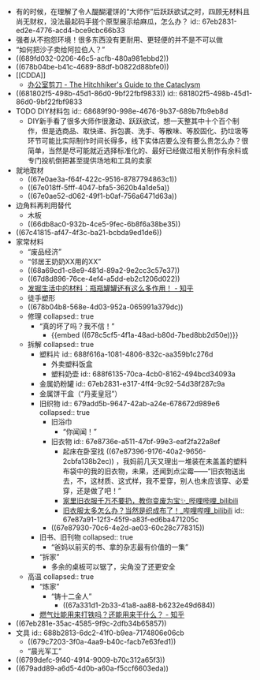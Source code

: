 - 有的时候，在理解了令人醍醐灌饼的“大师作”后跃跃欲试之时，四顾无材料且尚无财权，没法最起码手搓个原型展示给麻瓜，怎么办？
  id:: 67eb2831-ed2e-4776-acd4-bce9cbc66b33
- 强者从不抱怨环境！很多东西没有更耐用、更轻便的并不是不可以做
- “如何把沙子卖给阿拉伯人？”
- ((689fd032-0206-46c5-acfb-480a981ebbd2))
- ((678b04be-b41c-4689-88df-b0822d88bfe0))
- [[CDDA]]
	- [办公室剪刀 - The Hitchhiker's Guide to the Cataclysm](https://cdda-guide.nornagon.net/item/scissors?lang=zh_CN)
- ((681802f5-498b-45d1-86d0-9bf22fbf9833))
  id:: 681802f5-498b-45d1-86d0-9bf22fbf9833
- TODO DIY材料包
  id:: 68689f90-998e-4676-9b37-689b7fb9eb8d
	- DIY新手看了很多大师作很激动、跃跃欲试，想一天整其中十个百个制作，但是选商品、取快递、拆包裹、洗手、等散味、等胶固化、扔垃圾等环节可能比实际制作时间长得多，线下实体店要么没有要么贵怎么办？很简单，当然是尽可能就近选择标准化的、最好已经做过相关制作有余料或专门投机倒把甚至提供场地和工具的卖家
- 就地取材
	- ((67e0ae3a-f64f-422c-9516-8787794863c1))
	- ((67e018ff-5fff-4047-bfa5-3620b4a1de5a))
	- ((67e0ae52-d062-49f1-b0af-756a6471d63a))
- 边角料再利用替代
	- 木板
	- ((66db8ac0-932b-4ce5-9fec-6b8f6a38be35))
- ((67c41815-af47-4f3c-ba21-bcbda9ed1de6))
- 家常材料
	- “废品经济”
	- “邻居王奶奶XX用的XX”
	- ((68a69cd1-c8e9-481d-89a2-9e2cc3c57e37))
	- ((67d8d896-76ce-4ef4-a5dd-eb2c1206d022))
	- [发掘生活中的材料：瓶瓶罐罐还有这么多作用！ - 知乎](https://zhuanlan.zhihu.com/p/699392966)
	- 徒手塑形
	- ((678b04b8-568e-4d03-952a-065991a379dc))
	- 修理
	  collapsed:: true
		- “真的坏了吗？我不信！”
			- {{embed ((678c5cf5-4f1a-48ad-b80d-7bed8bb2d50e))}}
	- 拆解
	  collapsed:: true
		- 塑料片
		  id:: 688f616a-1081-4806-832c-aa359b1c276d
			- 外卖塑料饭盒
			- 塑料奶壶
			  id:: 688f6135-70ca-4cb0-8162-494bcd34093a
		- 金属奶粉罐
		  id:: 67eb2831-e317-4ff4-9c92-54d38f287c9a
		- 金属饼干盒（“丹麦皇冠”）
		- 旧织物
		  id:: 679add5b-9647-42ab-a24e-678672d989e6
		  collapsed:: true
			- 旧浴巾
				- “你闻闻！”
			- 旧衣物
			  id:: 67e8736e-a511-47bf-99e3-eaf2fa22a8ef
				- 起床在卧室找 ((67e87396-9176-40a2-9656-2cbfa138b2ec)) ，我妈前几天又理出一堆装在未盖盖的塑料布袋中的我的旧衣物，未果，还闻到点尘霉——“旧衣物送出去，不，这材质、这式样，我不爱穿，别人也未应该穿、必爱穿，还是做了吧！”
				- [家里旧衣服千万不要扔，教你变废为宝✨_哔哩哔哩_bilibili](https://www.bilibili.com/video/BV1wA4m1w7fC/)
				- [旧衣服太多怎么办？当然是织成布了！_哔哩哔哩_bilibili](https://www.bilibili.com/video/BV1BLzrYHE7w)
				  id:: 67e87a91-12f3-45f9-a83f-ed6ba471205c
			- ((67e87930-70c6-4e2d-ae03-60c28c778315))
		- 旧书、旧刊物
		  collapsed:: true
			- “爸妈以前买的书、拿的杂志最有价值的一集”
		- “拆家”
			- 多余的桌板可以锯了，尖角没了还更安全
	- 高温
	  collapsed:: true
		- “炼家”
			- “铸十二金人”
				- ((67a331d1-2b33-41a8-aa88-b6232e49d684))
		- [燃气灶能用来打铁吗？还能用来干什么？ - 知乎](https://www.zhihu.com/question/268405247)
- ((67eb281e-35ac-4585-9f9c-2dfb34b65857))
- 文具
  id:: 688b2813-6dc2-41f0-b9ea-7174806e06cb
	- ((679c7203-3f0a-4aa9-b40c-facb7e63fed1))
	- “晨光军工”
- ((6799defc-9f40-4914-9009-b70c312a65f3))
- ((679add89-a6d5-4d0b-a60a-f5ccf6603eda))